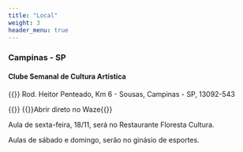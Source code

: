 ```yaml
---
title: "Local"
weight: 3
header_menu: true
---
```


### Campinas - SP

#### Clube Semanal de Cultura Artística

{{<icon class="fa fa-map-marker">}} Rod. Heitor Penteado, Km 6 - Sousas, Campinas - SP, 13092-543

{{<icon class="fa fa-map-o">}}&nbsp;{{<link href="https://www.waze.com/en/live-map/directions/br/sp/clube-semanal-de-cultura-artistica?place=ChIJdxGHEsTPyJQRuEawFcn_BrA">}}Abrir direto no Waze{{</link>}}

Aula de sexta-feira, 18/11, será no Restaurante Floresta Cultura.

Aulas de sábado e domingo, serão no ginásio de esportes.

<!-- <iframe src="https://embed.waze.com/iframe?zoom=16&lat=-22.878406&lon=-47.053564&ct=livemap" width="600" height="450" allowfullscreen></iframe> -->